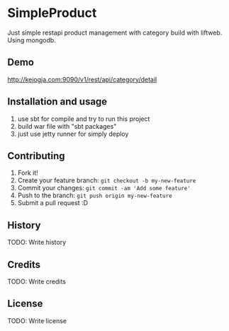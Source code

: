 # SimpleProduct
Just simple restapi product management with category build with liftweb. Using mongodb.

## Demo
http://kejogja.com:9090/v1/rest/api/category/detail

## Installation and usage
1. use sbt for compile and try to run this project
3. build war file with "sbt packages"
2. just use jetty runner for simply deploy

## Contributing
1. Fork it!
2. Create your feature branch: `git checkout -b my-new-feature`
3. Commit your changes: `git commit -am 'Add some feature'`
4. Push to the branch: `git push origin my-new-feature`
5. Submit a pull request :D

## History
TODO: Write history

## Credits
TODO: Write credits

## License
TODO: Write license
